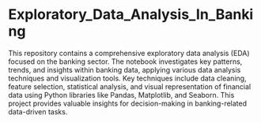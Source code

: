 # Exploratory_Data_Analysis_In_Banking
This repository contains a comprehensive exploratory data analysis (EDA) focused on the banking sector. The notebook investigates key patterns, trends, and insights within banking data, applying various data analysis techniques and visualization tools. Key techniques include data cleaning, feature selection, statistical analysis, and visual representation of financial data using Python libraries like Pandas, Matplotlib, and Seaborn. This project provides valuable insights for decision-making in banking-related data-driven tasks.

